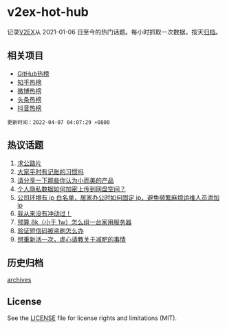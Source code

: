 # v2ex-hot-hub

 记录[V2EX](https://www.v2ex.com/)从 2021-01-06 日至今的热门话题。每小时抓取一次数据，按天[归档](archives)。
 
 ## 相关项目

- [GitHub热榜](https://github.com/snaildev/github-hot-hub)
- [知乎热榜](https://github.com/snaildev/zhihu-hot-hub)
- [微博热榜](https://github.com/snaildev/weibo-hot-hub)
- [头条热榜](https://github.com/snaildev/toutiao-hot-hub)
- [抖音热榜](https://github.com/snaildev/douyin-hot-hub)


 `更新时间：2022-04-07 04:07:29 +0800`

## 热议话题

1. [求公路片](https://www.v2ex.com/t/845133)
1. [大家平时有记账的习惯吗](https://www.v2ex.com/t/845138)
1. [请分享一下那些你认为小而美的产品](https://www.v2ex.com/t/845173)
1. [个人隐私数据如何加密上传到网盘空间？](https://www.v2ex.com/t/845121)
1. [公司环境有 ip 白名单，居家办公时如何固定 ip，避免频繁麻烦运维人员添加 ip](https://www.v2ex.com/t/845145)
1. [我从来没有冲动过！](https://www.v2ex.com/t/845187)
1. [预算 8k（小于 1w）怎么组一台家用服务器](https://www.v2ex.com/t/845240)
1. [验证短信码被盗刷怎么办](https://www.v2ex.com/t/845136)
1. [想重新活一次，虚心请教关于减肥的事情](https://www.v2ex.com/t/845293)

## 历史归档

[archives](archives)

## License

See the [LICENSE](LICENSE) file for license rights and limitations (MIT).
